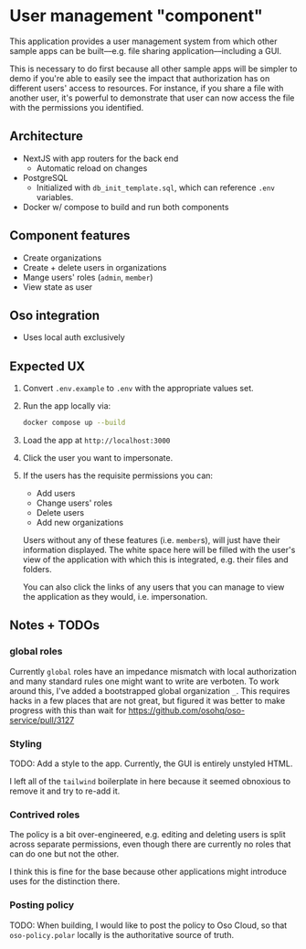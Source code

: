 # User management "component"

This application provides a user management system from which other sample apps
can be built––e.g. file sharing application––including a GUI.

This is necessary to do first because all other sample apps will be simpler to
demo if you're able to easily see the impact that authorization has on different
users' access to resources. For instance, if you share a file with another user,
it's powerful to demonstrate that user can now access the file with the
permissions you identified.

## Architecture

- NextJS with app routers for the back end
  - Automatic reload on changes
- PostgreSQL
  - Initialized with `db_init_template.sql`, which can reference `.env`
    variables.
- Docker w/ compose to build and run both components

## Component features

- Create organizations
- Create + delete users in organizations
- Mange users' roles (`admin`, `member`)
- View state as user

## Oso integration

- Uses local auth exclusively

## Expected UX

1. Convert `.env.example` to `.env` with the appropriate values set.
1. Run the app locally via:
   ```sh
   docker compose up --build
   ```
1. Load the app at `http://localhost:3000`
1. Click the user you want to impersonate.
1. If the users has the requisite permissions you can:

   - Add users
   - Change users' roles
   - Delete users
   - Add new organizations

   Users without any of these features (i.e. `member`s), will just have their
   information displayed. The white space here will be filled with the user's
   view of the application with which this is integrated, e.g. their files and
   folders.

   You can also click the links of any users that you can manage to view the
   application as they would, i.e. impersonation.

## Notes + TODOs

### global roles

Currently `global` roles have an impedance mismatch with local authorization and
many standard rules one might want to write are verboten. To work around this,
I've added a bootstrapped global organization `_`. This requires hacks in a few
places that are not great, but figured it was better to make progress with this
than wait for https://github.com/osohq/oso-service/pull/3127

### Styling

TODO: Add a style to the app. Currently, the GUI is entirely unstyled HTML.

I left all of the `tailwind` boilerplate in here because it seemed obnoxious to
remove it and try to re-add it.

### Contrived roles

The policy is a bit over-engineered, e.g. editing and deleting users is split
across separate permissions, even though there are currently no roles that can
do one but not the other.

I think this is fine for the base because other applications might introduce
uses for the distinction there.

### Posting policy

TODO: When building, I would like to post the policy to Oso Cloud, so that
`oso-policy.polar` locally is the authoritative source of truth.

